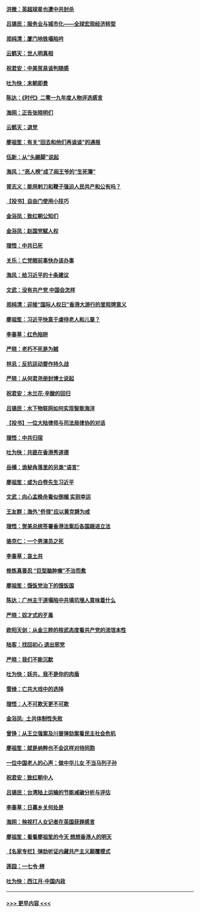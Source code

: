 #### [洪微：英超球星也遭中共封杀](../pages/nsc993/n11727243.md?t=12180622) 
#### [吕锡民：服务业与城市化——全球宏观经济转型](../pages/nsc993/n11725845.md?t=12180622) 
#### [郑纯清：厦门地铁塌陷吟](../pages/nsc993/n11725813.md?t=12180622) 
#### [云鹤天：世人明真相](../pages/nsc993/n11725621.md?t=12180622) 
#### [祝君安：中美贸易谈判随感](../pages/nsc993/n11725609.md?t=12180622) 
#### [吐为快：末朝即景](../pages/nsc993/n11723365.md?t=12180622) 
#### [陈达：《时代》二零一九年度人物评选感言](../pages/nsc993/n11723337.md?t=12180622) 
#### [海网：正告张晓明们](../pages/nsc993/n11723228.md?t=12180622) 
#### [云鹤天：退党](../pages/nsc993/n11723056.md?t=12180622) 
#### [廖祖笙：有关“回去和他们再谈谈”的通报](../pages/nsc993/n11722442.md?t=12180622) 
#### [伍新：从“头踢脚”说起](../pages/nsc993/n11722429.md?t=12180622) 
#### [海风：“恶人榜”成了阎王爷的“生死簿”](../pages/nsc993/n11722272.md?t=12180622) 
#### [胥志义：能用剌刀和鞭子强迫人民共产和公有吗？](../pages/nsc993/n11720569.md?t=12180622) 
#### [【投书】自由门使用小技巧](../pages/nsc993/n11720180.md?t=12180622) 
#### [金浴凤：致红朝公知们](../pages/nsc993/n11720563.md?t=12180622) 
#### [金浴凤：赵国党赋人权](../pages/nsc993/n11720533.md?t=12180622) 
#### [理悟：中共已死](../pages/nsc993/n11720233.md?t=12180622) 
#### [关乐：亡党眼前事快办该办事](../pages/nsc993/n11719160.md?t=12180622) 
#### [海风：给习近平的十条建议](../pages/nsc993/n11717616.md?t=12180622) 
#### [文武：没有共产党 中国会怎样](../pages/nsc993/n11717584.md?t=12180622) 
#### [郑纯清：迎接“国际人权日”香港大游行的里程牌意义](../pages/nsc993/n11717417.md?t=12180622) 
#### [廖祖笙：习近平快意于虐待老人和儿童？](../pages/nsc993/n11715313.md?t=12180622) 
#### [李春草：红色陷阱](../pages/nsc993/n11715029.md?t=12180622) 
#### [严晓：老朽不死是为贼](../pages/nsc993/n11712910.md?t=12180622) 
#### [林忌：反抗运动要作持久战](../pages/nsc993/n11712623.md?t=12180622) 
#### [严晓：从何君尧册封博士说起](../pages/nsc993/n11712465.md?t=12180622) 
#### [祝君安：木兰花·辛酸的回归](../pages/nsc993/n11712381.md?t=12180622) 
#### [吕锡民：水下物联网如何实现智能海洋](../pages/nsc993/n11711158.md?t=12180622) 
#### [【投书】一位大陆律师与司法局律协的对话](../pages/nsc993/n11709675.md?t=12180622) 
#### [理悟：中共归宿](../pages/nsc993/n11710059.md?t=12180622) 
#### [吐为快：共匪在香港秀道德](../pages/nsc993/n11709979.md?t=12180622) 
#### [岳横：诡秘角落里的另类“语言”](../pages/nsc993/n11709792.md?t=12180622) 
#### [廖祖笙：或为白卷先生习近平](../pages/nsc993/n11708330.md?t=12180622) 
#### [文武：向心孟晚舟看似倒楣 实则幸运](../pages/nsc993/n11708236.md?t=12180622) 
#### [王友群：海外“侨领”应以黄克锵为戒](../pages/nsc993/n11706176.md?t=12180622) 
#### [理悟：贺美总统签署香港法案后各国跟进立法](../pages/nsc993/n11706853.md?t=12180622) 
#### [骆克仁：一个男演员之死](../pages/nsc993/n11706677.md?t=12180622) 
#### [李春草：哀土共](../pages/nsc993/n11706255.md?t=12180622) 
#### [修炼真善忍 “巨型脑肿瘤”不治而愈](../pages/nsc993/n11705340.md?t=12180622) 
#### [廖祖笙：饿饭党治下的饿饭国](../pages/nsc993/n11705085.md?t=12180622) 
#### [陈达：广州主干道塌陷中共填坑埋人意味着什么](../pages/nsc993/n11705046.md?t=12180622) 
#### [严晓：奴才式的歹毒](../pages/nsc993/n11704826.md?t=12180622) 
#### [欧阳天剑：从金三胖的核武态度看共产党的流氓本性](../pages/nsc993/n11702238.md?t=12180622) 
#### [陆客：找回初心 退出邪党](../pages/nsc993/n11702213.md?t=12180622) 
#### [严晓：我们不能沉默](../pages/nsc993/n11702110.md?t=12180622) 
#### [吐为快：妖共，我不是你的肉盾](../pages/nsc993/n11701366.md?t=12180622) 
#### [雪绮：亡共大戏中的选择](../pages/nsc993/n11699922.md?t=12180622) 
#### [理悟：人不可欺天更不可欺](../pages/nsc993/n11699657.md?t=12180622) 
#### [金浴凤:  土共体制性失败](../pages/nsc993/n11699361.md?t=12180622) 
#### [曾铮：从王立强案及川普弹劾案看民主社会危机](../pages/nsc993/n11699318.md?t=12180622) 
#### [廖祖笙：就是纳粹也不会这样对待同胞](../pages/nsc993/n11697658.md?t=12180622) 
#### [一位中国老人的心声：做中华儿女 不当马列子孙](../pages/nsc993/n11697525.md?t=12180622) 
#### [祝君安：致红朝中人](../pages/nsc993/n11697518.md?t=12180622) 
#### [吕锡民：台湾陆上运输的节能减碳分析与评估](../pages/nsc993/n11694983.md?t=12180622) 
#### [李春草：日暮乡关何处是](../pages/nsc993/n11694805.md?t=12180622) 
#### [海网：殃视打人女记者在英国获罪感言](../pages/nsc993/n11693832.md?t=12180622) 
#### [廖祖笙：看看廖祖笙的今天 想想香港人的明天](../pages/nsc993/n11693707.md?t=12180622) 
#### [【名家专栏】弹劾听证内藏共产主义颠覆模式](../pages/nsc993/n11693563.md?t=12180622) 
#### [莲园：一七令‧辨](../pages/nsc993/n11692558.md?t=12180622) 
#### [吐为快：西江月·中国内政](../pages/nsc993/n11692071.md?t=12180622) 

----
#### [ >>> 更早内容 <<< ](../indexes/nsc993-earlier.md)
